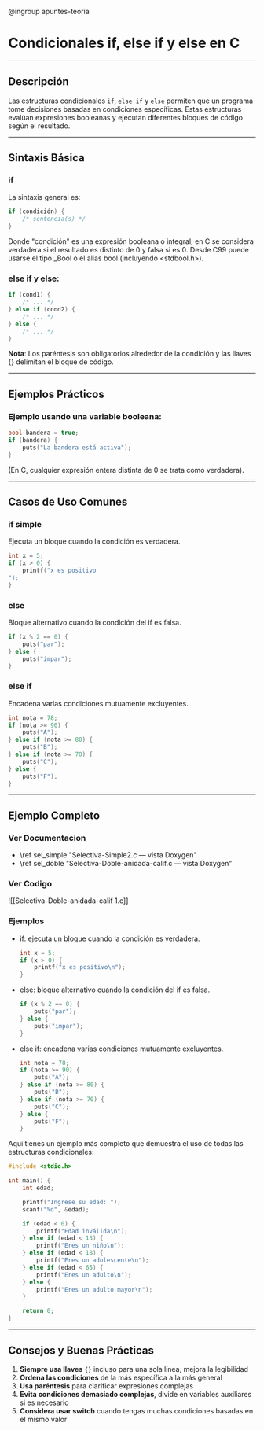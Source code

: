 @ingroup apuntes-teoria

# Condicionales if, else if y else en C

---

## Descripción

Las estructuras condicionales `if`, `else if` y `else` permiten que un programa tome decisiones basadas en condiciones específicas. Estas estructuras evalúan expresiones booleanas y ejecutan diferentes bloques de código según el resultado.

---

## Sintaxis Básica

### if

La sintaxis general es:

```c
if (condición) {
    /* sentencia(s) */
}
```

Donde "condición" es una expresión booleana o integral; en C se considera verdadera si el resultado es distinto de 0 y falsa si es 0. Desde C99 puede usarse el tipo \_Bool o el alias bool (incluyendo <stdbool.h>).

### else if y else:

```c
if (cond1) {
    /* ... */
} else if (cond2) {
    /* ... */
} else {
    /* ... */
}
```

**Nota**: Los paréntesis son obligatorios alrededor de la condición y las llaves {} delimitan el bloque de código.

---

## Ejemplos Prácticos

### Ejemplo usando una variable booleana:

```c
bool bandera = true;
if (bandera) {
    puts("La bandera está activa");
}
```

(En C, cualquier expresión entera distinta de 0 se trata como verdadera).

---

## Casos de Uso Comunes

### if simple

Ejecuta un bloque cuando la condición es verdadera.

```c
int x = 5;
if (x > 0) {
    printf("x es positivo
");
}
```

### else

Bloque alternativo cuando la condición del if es falsa.

```c
if (x % 2 == 0) {
    puts("par");
} else {
    puts("impar");
}
```

### else if

Encadena varias condiciones mutuamente excluyentes.

```c
int nota = 78;
if (nota >= 90) {
    puts("A");
} else if (nota >= 80) {
    puts("B");
} else if (nota >= 70) {
    puts("C");
} else {
    puts("F");
}
```

---

## Ejemplo Completo

### Ver Documentacion

- \ref sel_simple "Selectiva-Simple2.c — vista Doxygen"
- \ref sel_doble "Selectiva-Doble-anidada-calif.c — vista Doxygen"

### Ver Codigo

![[Selectiva-Doble-anidada-calif 1.c]]

### Ejemplos

- if: ejecuta un bloque cuando la condición es verdadera.

  ```c
  int x = 5;
  if (x > 0) {
      printf("x es positivo\n");
  }
  ```

- else: bloque alternativo cuando la condición del if es falsa.

  ```c
  if (x % 2 == 0) {
      puts("par");
  } else {
      puts("impar");
  }
  ```

- else if: encadena varias condiciones mutuamente excluyentes.
  ```c
  int nota = 78;
  if (nota >= 90) {
      puts("A");
  } else if (nota >= 80) {
      puts("B");
  } else if (nota >= 70) {
      puts("C");
  } else {
      puts("F");
  }
  ```

Aquí tienes un ejemplo más completo que demuestra el uso de todas las estructuras condicionales:

```c
#include <stdio.h>

int main() {
    int edad;

    printf("Ingrese su edad: ");
    scanf("%d", &edad);

    if (edad < 0) {
        printf("Edad inválida\n");
    } else if (edad < 13) {
        printf("Eres un niño\n");
    } else if (edad < 18) {
        printf("Eres un adolescente\n");
    } else if (edad < 65) {
        printf("Eres un adulto\n");
    } else {
        printf("Eres un adulto mayor\n");
    }

    return 0;
}
```

---

## Consejos y Buenas Prácticas

1. **Siempre usa llaves** `{}` incluso para una sola línea, mejora la legibilidad
2. **Ordena las condiciones** de la más específica a la más general
3. **Usa paréntesis** para clarificar expresiones complejas
4. **Evita condiciones demasiado complejas**, divide en variables auxiliares si es necesario
5. **Considera usar switch** cuando tengas muchas condiciones basadas en el mismo valor
